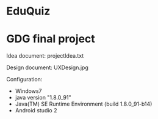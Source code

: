 # EduQuiz
GDG final project
=================

Idea document: projectIdea.txt

Design document: UXDesign.jpg

Configuration:
- Windows7
- java version "1.8.0_91"
- Java(TM) SE Runtime Environment (build 1.8.0_91-b14)
- Android studio 2


